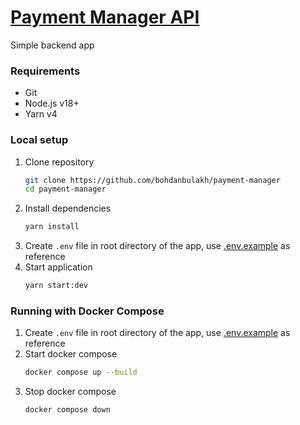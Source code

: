 # [Payment Manager API](https://lab2.payment-manager.pp.ua)
Simple backend app

### Requirements
- Git
- Node.js v18+
- Yarn v4

### Local setup

1. Clone repository
    ```sh
    git clone https://github.com/bohdanbulakh/payment-manager
    cd payment-manager
    ```
2. Install dependencies
     ```sh
    yarn install
    ```
3. Create `.env` file in root directory of the app, use [.env.example](.env.example) as reference
4. Start application
   ```sh
   yarn start:dev
   ```
### Running with Docker Compose
1. Create `.env` file in root directory of the app, use [.env.example](.env.example) as reference
2. Start docker compose
   ```sh
   docker compose up --build
   ```
3. Stop docker compose
   ```sh
   docker compose down
   ```
